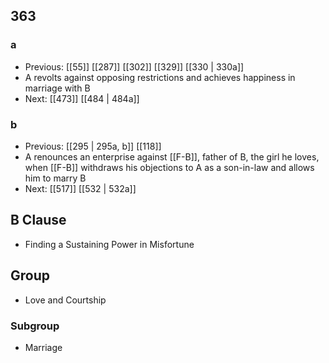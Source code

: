 ## 363
### a
- Previous: [[55]] [[287]] [[302]] [[329]] [[330 | 330a]] 
- A revolts against opposing restrictions and achieves happiness in marriage with B
- Next: [[473]] [[484 | 484a]] 

### b
- Previous: [[295 | 295a, b]] [[118]] 
- A renounces an enterprise against [[F-B]], father of B, the girl he loves, when [[F-B]] withdraws his objections to A as a son-in-law and allows him to marry B
- Next: [[517]] [[532 | 532a]] 

## B Clause
- Finding a Sustaining Power in Misfortune

## Group
- Love and Courtship

### Subgroup
- Marriage

